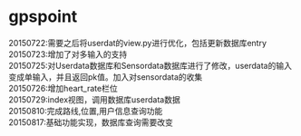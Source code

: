 # gpspoint
20150722:需要之后将userdat的view.py进行优化，包括更新数据库entry   
20150723:增加了对多输入的支持    
20150725:对Userdata数据库和Sensordata数据库进行了修改，userdata的输入变成单输入，并且返回pk值。加入对sensordata的收集      
20150726:增加heart_rate栏位     
20150729:index视图，调用数据库userdata数据       
20150810:完成路线,位置,用户信息查询功能               
20150817:基础功能实现，数据库查询需要改变
